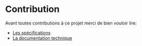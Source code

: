 # Contribution

Avant toutes contributions à ce projet merci de bien vouloir lire:
- [Les spécifications](./sepc_fr.md)
- [La documentation technique](./doc_fr.md)
